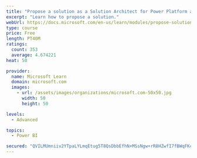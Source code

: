 ```yaml
---
title: "Propose a solution as a Solution Architect for Power Platform and Dynamics 365"
excerpt: "Learn how to propose a solution."
webUrl: https://docs.microsoft.com/en-us/learn/modules/propose-solution/
type: course
price: Free
length: PT40M
ratings:
  count: 353
  average: 4.674221
heat: 50

provider:
  name: Microsoft Learn
  domain: microsoft.com
  images:
    - url: /assets/images/organizations/microsoft.com-50x50.jpg
      width: 50
      height: 50

levels:
  - Advanced

topics:
  - Power BI

secured: "QVILMUmniiv2YTpaLYLmqEtug5T8QsDbbEfhN+MSsNgw+rR8HZwfI7fBWqFKc+aTGwQdFBfYnVOGuvxcHzJYk7OvMdXsIAtza5rz47q+sQM7N4Q0cv8kTM0PREsdZV2kpl9IuZNAlZqFf7dX2mZPpH9qPgliMrKvQTZ0LUwYhyGUNBNqS5ay5mPRTxmQcOKSdynynkMDDR8r2mfmG6Ov6pkJONnA2M8aMaHds4XK7lKljW4TjPsFWnB+ggApv45myg3jj6o1C3XzNBjCW5TQDjMtlXABNSmxyqgoLa5OzR3oCJyMZnZbEx7e2JEzyGVEYZJ0fHbX6F9ukelXze40BRAb35mDPpZhRWIpb3yfXxP+El5bbFXAwJKh1Fy+mhBX/DdnSdS7c47Ow746Q0RsgBKmw8cLajD/qWtOgB4gy58=;yYINwHl07qsIfeRsRhMKYQ=="
---
```


